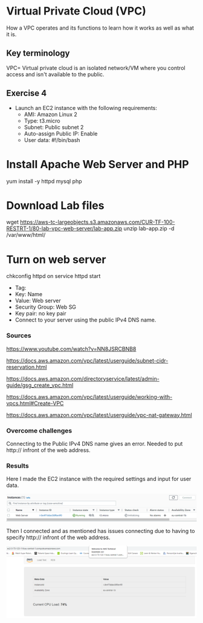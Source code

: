 # Virtual Private Cloud (VPC)
How a VPC operates and its functions to learn how it works as well as what it is.

## Key terminology
VPC= Virtual private cloud is an isolated network/VM where you control access and isn't available to the public.

## Exercise 4
- Launch an EC2 instance with the following requirements:
    - AMI: Amazon Linux 2
    - Type: t3.micro
    - Subnet: Public subnet 2
    - Auto-assign Public IP: Enable
    - User data:
#!/bin/bash
# Install Apache Web Server and PHP
yum install -y httpd mysql php
# Download Lab files
wget https://aws-tc-largeobjects.s3.amazonaws.com/CUR-TF-100-RESTRT-1/80-lab-vpc-web-server/lab-app.zip
unzip lab-app.zip -d /var/www/html/
# Turn on web server
chkconfig httpd on
service httpd start
- Tag:
- Key: Name
- Value: Web server
- Security Group: Web SG
- Key pair: no key pair
- Connect to your server using the public IPv4 DNS name.

### Sources
https://www.youtube.com/watch?v=NN8JSRCBNB8

https://docs.aws.amazon.com/vpc/latest/userguide/subnet-cidr-reservation.html

https://docs.aws.amazon.com/directoryservice/latest/admin-guide/gsg_create_vpc.html

https://docs.aws.amazon.com/vpc/latest/userguide/working-with-vpcs.html#Create-VPC

https://docs.aws.amazon.com/vpc/latest/userguide/vpc-nat-gateway.html

### Overcome challenges
Connecting to the Public IPv4 DNS name gives an error. Needed to put http:// infront of the web address.

### Results
Here I made the EC2 instance with the required settings and input for user data.

![alt text](https://github.com/Techgrounds-Cloud-9/cloud-9-Ephraim52/blob/a21c63d034a951b12ad36db7976238f0c81911f7/00_includes/week%206/AWS%2010/AWS10_ex4_EC2_Instance.png)

Then I connected and as mentioned has issues connecting due to having to specify http:// infront of the web address.

![alt text](https://github.com/Techgrounds-Cloud-9/cloud-9-Ephraim52/blob/a21c63d034a951b12ad36db7976238f0c81911f7/00_includes/week%206/AWS%2010/AWS10_ex4_DNS_server.png)
